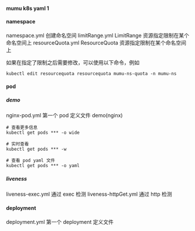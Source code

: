 #### mumu k8s yaml 1
#### namespace
namespace.yml 创建命名空间
limitRange.yml LimitRange 资源指定限制在某个命名空间上
resourceQuota.yml ResourceQuota 资源指定限制在某个命名空间上

如果在指定了限制之后需要修改，可以使用以下命令，例如
```
kubectl edit resourcequota resourcequota mumu-ns-quota -n mumu-ns
```

#### pod
##### demo
nginx-pod.yml 第一个 pod 定义文件 demo(nginx)
```
# 查看更多信息
kubectl get pods *** -o wide

# 实时查看
kubectl get pods *** -w

# 查看 pod yaml 文件
kubectl get pods *** -o yaml
```

##### liveness
liveness-exec.yml
通过 exec 检测
liveness-httpGet.yml 
通过 http 检测

#### deployment
deployment.yml 第一个 deployment 定义文件



